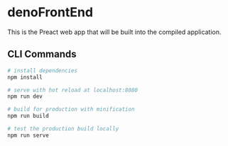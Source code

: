 # denoFrontEnd

This is the Preact web app that will be built into the compiled application.

## CLI Commands

```bash
# install dependencies
npm install

# serve with hot reload at localhost:8080
npm run dev

# build for production with minification
npm run build

# test the production build locally
npm run serve


```

